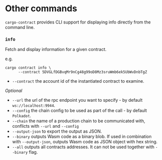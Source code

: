 # Other commands
`cargo-contract` provides CLI support for displaying info directly from the command
line.

### `info`

Fetch and display information for a given contract.

e.g.

```
cargo contract info \
      --contract 5DVGLfDGBvqMr9nCg48g99oD8Mz3sruWmb6ek5UbWvDnbTgZ
```

- `--contract` the account id of the instantiated contract to examine.

*Optional*
- `--url` the url of the rpc endpoint you want to specify - by default `ws://localhost:9944`.
- `--config` the chain config to be used as part of the call - by default `Polkadot`.
- `--chain` the name of a production chain to be communicated with, conflicts with `--url` and `--config`
- `--output-json` to export the output as JSON.
- `--binary` outputs Wasm code as a binary blob. If used in combination with `--output-json`, outputs Wasm code as JSON object with hex string.
- `--all` outputs all contracts addresses. It can not be used together with `--binary` flag.
